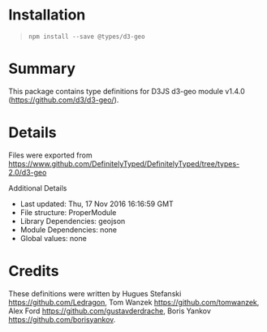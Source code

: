# Installation
> `npm install --save @types/d3-geo`

# Summary
This package contains type definitions for D3JS d3-geo module v1.4.0 (https://github.com/d3/d3-geo/).

# Details
Files were exported from https://www.github.com/DefinitelyTyped/DefinitelyTyped/tree/types-2.0/d3-geo

Additional Details
 * Last updated: Thu, 17 Nov 2016 16:16:59 GMT
 * File structure: ProperModule
 * Library Dependencies: geojson
 * Module Dependencies: none
 * Global values: none

# Credits
These definitions were written by Hugues Stefanski <https://github.com/Ledragon>, Tom Wanzek <https://github.com/tomwanzek>, Alex Ford <https://github.com/gustavderdrache>, Boris Yankov <https://github.com/borisyankov>.
